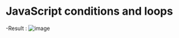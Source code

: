 # JavaScript conditions and loops
-Result : 
![image](https://user-images.githubusercontent.com/72529306/136675652-bdf36bd5-7c44-46fb-84c9-f306a94ecc10.png)
